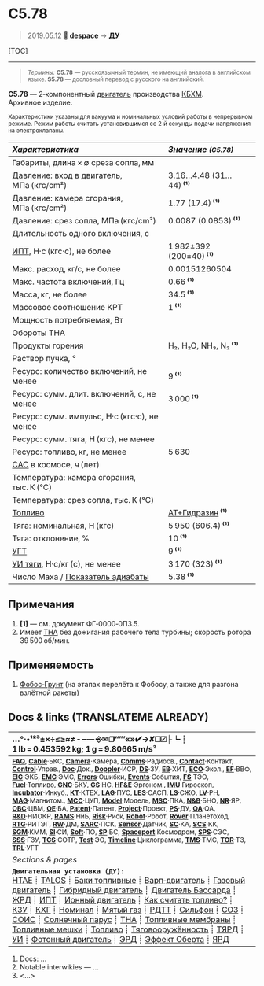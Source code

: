 # С5.78
> 2019.05.12 **[🚀](../index/index.md) [despace](index.md)** → **[ДУ](ps.md)**

[TOC]

---

> <small>*Термины:* **С5.78** — русскоязычный термин, не имеющий аналога в английском языке. **S5.78** — дословный перевод с русского на английский.</small>

**С5.78** — 2‑компонентный [двигатель](ps.md) производства [КБХМ](zz_kbhm.md).  
Архивное изделие.

<small>

Характеристики указаны для вакуума и номинальных условий работы в непрерывном режиме. Режим работы считать установившимся со 2‑й секунды подачи напряжения на электроклапаны.

|*Характеристика*|*[Значение](si.md) <small>(С5.78)</small>*|
|:--|:--|
|Габариты, длина × ∅ среза сопла, мм  |    |
|Давление: вход в двигатель, МПа (кгс/cm²)  |  3.16…4.48 (31…44) **⁽¹⁾**  |
|Давление: камера сгорания, МПа (кгс/cm²)  |  1.77 (17.4) **⁽¹⁾**  |
|Давление: срез сопла, МПа (кгс/cm²)  |  0.0087 (0.0853) **⁽¹⁾**  |
|Длительность одного включения, с  |    |
|[ИПТ](ing.md), Н·с (кгс·с), не более  |  1 982±392 (200±40) **⁽¹⁾**  |
|Макс. расход, кг/с, не более  |  0.00151260504  |
|Макс. частота включений, Гц  |  0.66 **⁽¹⁾**  |
|Масса, кг, не более  |  34.5 **⁽¹⁾**  |
|Массовое соотношение КРТ  |  1 **⁽¹⁾**  |
|Мощность потребляемая, Вт  |    |
|Обороты ТНА  |  |
|Продукты горения  |  H₂, H₂O, NH₃, N₂ **⁽¹⁾**  |
|Раствор пучка, °  |  |
|Ресурс: количество включений, не менее  |  9 **⁽¹⁾**  |
|Ресурс: сумм. длит. включений, c, не менее  |  3 000 **⁽¹⁾**  |
|Ресурс: сумм. импульс, Н·с (кгс·с), не менее  |   |
|Ресурс: сумм. тяга, Н (кгс), не менее  |   |
|Ресурс: топливо, кг, не менее  |  5 630  |
|[САС](lifetime.md) в космосе, ч (лет)  |    |
|Температура: камера сгорания, тыс. К (°C)  |    |
|Температура: срез сопла, тыс. К (°C)  |  |
|[Топливо](fuel.md)  |  [АТ+Гидразин](at_plus.md) **⁽¹⁾**  |
|Тяга: номинальная, Н (кгс)  |  5 950 (606.4) **⁽¹⁾**  |
|Тяга: отклонение, %  |  10 **⁽¹⁾**  |
|[УГТ](trl.md)|  9 **⁽¹⁾**  |
|[УИ тяги](isp.md), Н·с/кг (с), не менее  |  3 170 (323) **⁽¹⁾**  |
|Число Маха / [Показатель адиабаты](heat_cr.md)  |  5.38 **⁽¹⁾**  |

</small>



<p style="page-break-after:always"> </p>

## Примечания
   1. **[1]** — см. документ ФГ‑0000‑0ПЗ.5.
   1. Имеет [ТНА](turbopump.md) без дожигания рабочего тела турбины; скорость ротора 39 500 об/мин.



## Применяемость
   1. [Фобос‑Грунт](фобос_грунт.md) (на этапах перелёта к Фобосу, а также для разгона взлётной ракеты)



<p style="page-break-after:always"> </p>

## Docs & links (TRANSLATEME ALREADY)
|…°·•¹²³±×÷≤≥≈≠ ‑ −— ⎆✉ ❐“”’«»✔→✘☐☑├┕┆ 1 lb = 0.453592 kg; 1 g = 9.80665 m/s²|
|:--|
|<small>**[FAQ](faq.md)**, **[Cable](cable.md)**·БКС, **[Camera](camera.md)**·Камера, **[Comms](comms.md)**·Радиосв., **[Contact](contact.md)**·Контакт, **[Control](control.md)**·Управ., **[Doc](doc.md)**·Док., **[Doppler](doppler.md)**·ИСР, **[DS](ds.md)**·ЗУ, **[EB](eb.md)**·ХИТ, **[ECO](ecology.md)**·Экол., **[EF](ef.md)**·ВВФ, **[ElC](elc.md)**·ЭКБ, **[EMC](emc.md)**·ЭМС, **[Errors](error.md)**·Ошибки, **[Events](event.md)**·События, **[FS](fs.md)**·ТЭО, **[Fuel](fuel.md)**·Топливо, **[GNC](gnc.md)**·БКУ, **[GS](scs.md)**·НС, **[HF&E](hfe.md)**·Эргоном., **[IMU](imu.md)**·Гироскоп, **[Incubator](incubator.md)**·Инкуб., **[KT](kt.md)**·КТЕХ, **[LAG](lag.md)**·ПУC, **[LES](les.md)**·САСП, **[LS](ls.md)**·СЖО, **[LV](lv.md)**·РН, **[MAG](mag.md)**·Магнитом., **[MCC](mcc.md)**·ЦУП, **[Model](model.md)**·Модель, **[MSC](sc.md)**·ПКА, **[N&B](nnb.md)**·БНО, **[NR](nr.md)**·ЯР, **[OBC](obc.md)**·ЦВМ, **[OE](oe.md)**·БА, **[Patent](патент.md)**·Патент, **[Project](project.md)**·Проект, **[PS](ps.md)**·ДУ, **[QA](quality.md)**·QA, **[R&D](rnd.md)**·НИОКР, **[RAMS](rams.md)**·НиБ, **[Risk](risk.md)**·Риск, **[Robot](robotics.md)**·Робот, **[Rover](rover.md)**·Планетоход, **[RTG](rtg.md)**·РИТЭГ, **[RW](rw.md)**·ДМ, **[SARC](sarc.md)**·ПСК, **[Sensor](sensor.md)**·Датчик, **[SC](sc.md)**·КА, **[SCS](scs.md)**·КК, **[SGM](sgm.md)**·КММ, **[SI](si.md)**·СИ, **[Soft](soft.md)**·ПО, **[SP](sp.md)**·БС, **[Spaceport](spaceport.md)**·Космодром, **[SPS](sps.md)**·СЭС, **[SSS](sss.md)**·ГЗУ, **[TCS](tcs.md)**·СОТР, **[Test](test.md)**·ЭО, **[Timeline](timeline.md)**·Циклограмма, **[TMS](tms.md)**·ТМС, **[TOR](tor.md)**·ТЗ, **[TRL](trl.md)**·УГТ</small>|
|*Sections & pages*|
|**`Двигательная установка (ДУ):`**<br> [HTAE](htae.md) ┊ [TALOS](talos.md) ┊ [Баки топливные](fuel_tank.md) ┊ [Варп‑двигатель](warp_drive.md) ┊ [Газовый двигатель](cgt.md) ┊ [Гибридный двигатель](гбрд.md) ┊ [Двигатель Бассарда](bussard_ramjet.md) ┊ [ЖРД](lpr.md) ┊ [ИПТ](ing.md) ┊ [Ионный двигатель](иод.md) ┊ [Как считать топливо?](si.md) ┊ [КЗУ](cinu.md) ┊ [КХГ](cgs.md) ┊ [Номинал](nominal.md) ┊ [Мятый газ](exhsteam.md) ┊ [РДТТ](spr.md) ┊ [Сильфон](сильфон.md) ┊ [СОЗ](соз.md) ┊ [СОИС](соис.md) ┊ [Солнечный парус](солнечный_парус.md) ┊ [ТНА](turbopump.md) ┊ [Топливные мембраны](топливные_мембраны.md) ┊ [Топливные мешки](топливные_мешки.md) ┊ [Топливо](fuel.md) ┊ [Тяговооружённость](ttwr.md) ┊ [ТЯРД](тярд.md) ┊ [УИ](isp.md) ┊ [Фотонный двигатель](фотонный_двигатель.md) ┊ [ЭРД](epsp.md) ┊ [Эффект Оберта](oberth_eff.md) ┊ [ЯРД](ntr.md) |

   1. Docs: …
   1. Notable interwikies — …
   1. <…>
